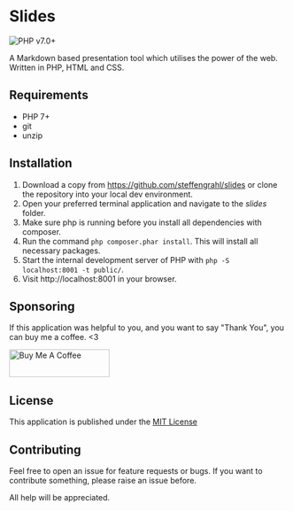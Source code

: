 Slides
===

![PHP v7.0+](https://img.shields.io/static/v1?label=PHP&message=v7.0%2B&color=blueviolet)

A Markdown based presentation tool which utilises the power of the web. Written in PHP, HTML and CSS.

Requirements
---

 * PHP 7+
 * git
 * unzip

Installation
---

1. Download a copy from https://github.com/steffengrahl/slides or clone the repository into your local dev environment.
2. Open your preferred terminal application and navigate to the _slides_ folder.
3. Make sure php is running before you install all dependencies with composer.
4. Run the command `php composer.phar install`. This will install all necessary packages.
5. Start the internal development server of PHP with `php -S localhost:8001 -t public/`.
6. Visit http://localhost:8001 in your browser.

Sponsoring
---

If this application was helpful to you, and you want to say "Thank You", you can buy me a coffee. <3

<a href="https://www.buymeacoffee.com/webdevmentor" target="_blank"><img src="https://cdn.buymeacoffee.com/buttons/v2/default-yellow.png" alt="Buy Me A Coffee" style="height: 50px !important;width: 181px !important;" ></a>

License
---

This application is published under the [MIT License](LICENSE)

Contributing
---

Feel free to open an issue for feature requests or bugs. If you want to contribute something, please raise an issue before. 

All help will be appreciated.
